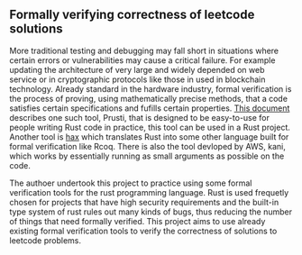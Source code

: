 ## Formally verifying correctness of leetcode solutions

More traditional testing and debugging may fall short in situations where certain errors or vulnerabilities may cause a critical failure. For example updating the architecture of very large and widely depended on web service or in cryptographic protocols like those in used in blockchain technology. Already standard in the hardware industry, formal verification is the process of proving, using mathematically precise methods, that a code satisfies certain specifications and fufills certain properties. [This document](https://pm.inf.ethz.ch/publications/AstrauskasBilyFialaGrannanMathejaMuellerPoliSummers22.pdf) describes one such tool, Prusti, that is designed to be easy-to-use for people writing Rust code in practice, this tool can be used in a Rust project. Another tool is [hax](https://hax.cryspen.com/) which translates Rust into some other language built for formal verification like Rcoq. There is also the tool devloped by AWS, kani, which works by essentially running as small arguments as possible on the code.

The authoer undertook this project to practice using some formal verification tools for the rust programming language. Rust is used frequetly chosen for projects that have high security requirements and the built-in type system of rust rules out many kinds of bugs, thus reducing the number of things that need formally verified. This project aims to use already existing formal verification tools to verify the correctness of solutions to leetcode problems.
